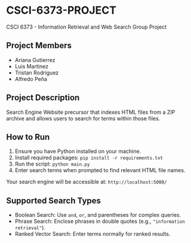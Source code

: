 # CSCI-6373-PROJECT

CSCI 6373 - Information Retrieval and Web Search Group Project

## Project Members

- Ariana Gutierrez
- Luis Martinez
- Tristan Rodriguez
- Alfredo Peña

## Project Description

Search Engine Website precursor that indexes HTML files from a ZIP archive and allows users to search for terms within those files.

## How to Run

1. Ensure you have Python installed on your machine.
2. Install required packages: `pip install -r requirements.txt`
3. Run the script: `python main.py`
4. Enter search terms when prompted to find relevant HTML file names.

Your search engine will be accessible at: `http://localhost:5000/`

## Supported Search Types

- Boolean Search: Use `and`, `or`, and parentheses for complex queries.
- Phrase Search: Enclose phrases in double quotes (e.g., `"information retrieval"`).
- Ranked Vector Search: Enter terms normally for ranked results.
